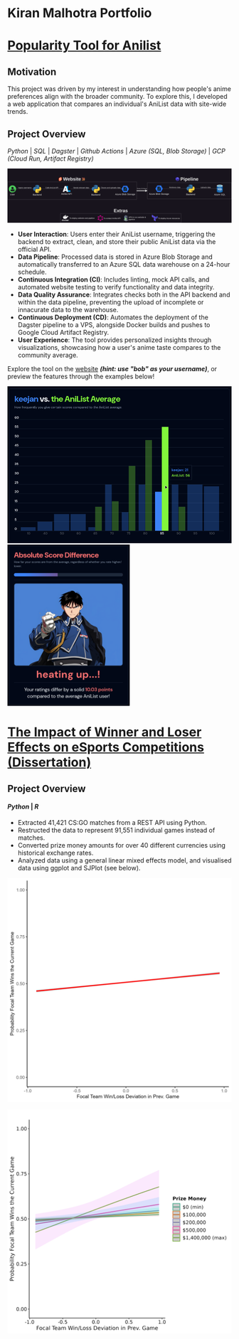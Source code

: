 # Kiran Malhotra Portfolio

# [Popularity Tool for Anilist](https://github.com/kay-mw/anilist-popularity-project)

## Motivation

This project was driven by my interest in understanding how people's anime
preferences align with the broader community. To explore this, I developed a web
application that compares an individual's AniList data with site-wide trends.

## Project Overview

_Python_ | _SQL_ | _Dagster_ | _Github Actions_ | _Azure (SQL, Blob Storage)_ |
_GCP (Cloud Run, Artifact Registry)_

![Project Workflow](./media/workflow.png)

- **User Interaction**: Users enter their AniList username, triggering the
  backend to extract, clean, and store their public AniList data via the
  official API.
- **Data Pipeline**: Processed data is stored in Azure Blob Storage and
  automatically transferred to an Azure SQL data warehouse on a 24-hour
  schedule.
- **Continuous Integration (CI)**: Includes linting, mock API calls, and
  automated website testing to verify functionality and data integrity.
- **Data Quality Assurance**: Integrates checks both in the API backend and
  within the data pipeline, preventing the upload of incomplete or innacurate
  data to the warehouse.
- **Continuous Deployment (CD)**: Automates the deployment of the Dagster
  pipeline to a VPS, alongside Docker builds and pushes to Google Cloud Artifact
  Registry.
- **User Experience**: The tool provides personalized insights through
  visualizations, showcasing how a user's anime taste compares to the community
  average.

Explore the tool on the <a
    href="https://www.anipop.uk" target="_blank">website</a> _**(hint: use "bob"
as your username)**_, or preview the features through the examples below!

<img src="./media/plot.png" width="525" />
<img src="./media/abs.png" width="275" />

# [The Impact of Winner and Loser Effects on eSports Competitions (Dissertation)](https://github.com/kay-mw/esports_wleffects)

## Project Overview

#### _Python_ | _R_

- Extracted 41,421 CS:GO matches from a REST API using Python.
- Restructed the data to represent 91,551 individual games instead of matches.
- Converted prize money amounts for over 40 different currencies using
  historical exchange rates.
- Analyzed data using a general linear mixed effects model, and visualised data
  using ggplot and SJPlot (see below).

![main winner/loser effect](./media/main_wl_effect.png)

![prize money winner/loser effect interaction](./media/wl_money_interaction.png)
